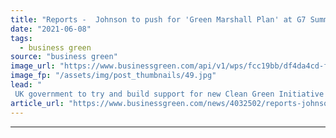 ```yaml
---
title: "Reports -  Johnson to push for 'Green Marshall Plan' at G7 Summit"
date: "2021-06-08"
tags: 
  - business green
source: "business green"
image_url: "https://www.businessgreen.com/api/v1/wps/fcc19bb/df4da4cd-fb9d-4dd6-8d5d-95aeb50a298a/3/G7-185x114.jpg"
image_fp: "/assets/img/post_thumbnails/49.jpg"
lead: "
 UK government to try and build support for new Clean Green Initiative to fund developing world climate projects, but observers warn plan requires proper funding ..."
article_url: "https://www.businessgreen.com/news/4032502/reports-johnson-push-green-marshall-plan-g7-summit"
---
```


---
